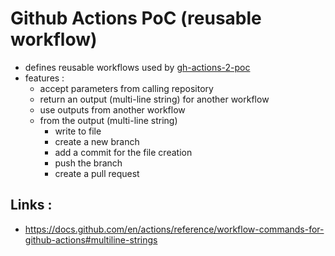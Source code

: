 # Github Actions PoC (reusable workflow)
- defines reusable workflows used by [gh-actions-2-poc](https://github.com/melissafilomeno/gh-actions-2-poc)
- features :
  - accept parameters from calling repository
  - return an output (multi-line string) for another workflow
  - use outputs from another workflow
  - from the output (multi-line string)
    - write to file
    - create a new branch
    - add a commit for the file creation
    - push the branch
    - create a pull request

## Links :
- https://docs.github.com/en/actions/reference/workflow-commands-for-github-actions#multiline-strings
